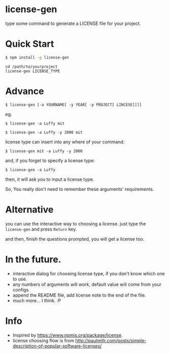 # license-gen

type some command to generate a LICENSE file for your project.


# Quick Start

```sh
$ npm install -g license-gen
```

```
cd /path/to/yourproject
license-gen LICENSE_TYPE
```

# Advance

```
$ license-gen [-a YOURNAME[ -y YEAR[ -p PROJECT[ LINCESE]]]]
```

eg.

```
$ license-gen -a Luffy mit
```

```
$ license-gen -a Luffy -y 2000 mit
```

license type can insert into any where of your command:
```
$ license-gen mit -a Luffy -y 2000
```

and, if you forget to specify a license type:
```
$ license-gen -a Luffy
```
then, it will ask you to input a license type.

So, You really don't need to remember these arguments' requirements.


# Alternative

you can use the interactive way to choosing a license. just type the `license-gen` and press `Return` key.

and then, finish the questions prompted, you will get a license too.


# In the future.

* interactive dialog for choosing license type, if you don't know which one to use.
* any numbers of arguments will work, default value will come from your configs.
* append the README file, add license note to the end of the file.
* much more... I think. :P


# Info
* Inspired by https://www.npmjs.org/package/license.
* license choosing flow is from http://paulmillr.com/posts/simple-description-of-popular-software-licenses/